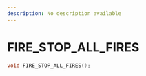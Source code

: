```yaml
---
description: No description available 
---
```


# FIRE_STOP_ALL_FIRES

```cpp
void FIRE_STOP_ALL_FIRES();
```